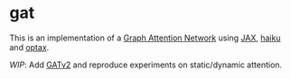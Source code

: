 # gat

This is an implementation of a [Graph Attention Network](https://arxiv.org/pdf/1710.10903.pdf)
using [JAX](https://github.com/google/jax), [haiku](https://github.com/deepmind/dm-haiku)
and [optax](https://github.com/deepmind/optax).

*WIP*: Add [GATv2](https://arxiv.org/abs/2105.14491) and reproduce experiments on static/dynamic attention.
